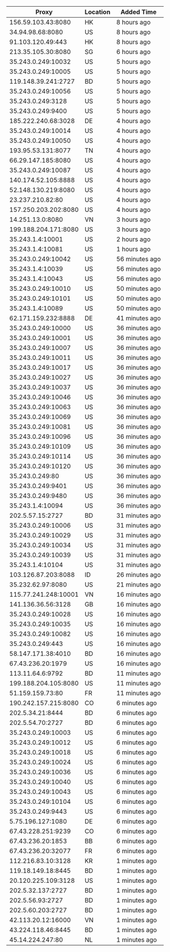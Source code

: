 | Proxy | Location | Added Time |
|---------|----------|------------|
| 156.59.103.43:8080 | HK | 8 hours ago |
| 34.94.98.68:8080 | US | 8 hours ago |
| 91.103.120.49:443 | HK | 8 hours ago |
| 213.35.105.30:8080 | SG | 6 hours ago |
| 35.243.0.249:10032 | US | 5 hours ago |
| 35.243.0.249:10005 | US | 5 hours ago |
| 119.148.39.241:2727 | BD | 5 hours ago |
| 35.243.0.249:10056 | US | 5 hours ago |
| 35.243.0.249:3128 | US | 5 hours ago |
| 35.243.0.249:9400 | US | 5 hours ago |
| 185.222.240.68:3028 | DE | 4 hours ago |
| 35.243.0.249:10014 | US | 4 hours ago |
| 35.243.0.249:10050 | US | 4 hours ago |
| 193.95.53.131:8077 | TN | 4 hours ago |
| 66.29.147.185:8080 | US | 4 hours ago |
| 35.243.0.249:10087 | US | 4 hours ago |
| 140.174.52.105:8888 | US | 4 hours ago |
| 52.148.130.219:8080 | US | 4 hours ago |
| 23.237.210.82:80 | US | 4 hours ago |
| 157.250.203.202:8080 | US | 4 hours ago |
| 14.251.13.0:8080 | VN | 3 hours ago |
| 199.188.204.171:8080 | US | 3 hours ago |
| 35.243.1.4:10001 | US | 2 hours ago |
| 35.243.1.4:10081 | US | 1 hours ago |
| 35.243.0.249:10042 | US | 56 minutes ago |
| 35.243.1.4:10039 | US | 56 minutes ago |
| 35.243.1.4:10043 | US | 56 minutes ago |
| 35.243.0.249:10010 | US | 50 minutes ago |
| 35.243.0.249:10101 | US | 50 minutes ago |
| 35.243.1.4:10089 | US | 50 minutes ago |
| 62.171.159.232:8888 | DE | 41 minutes ago |
| 35.243.0.249:10000 | US | 36 minutes ago |
| 35.243.0.249:10001 | US | 36 minutes ago |
| 35.243.0.249:10007 | US | 36 minutes ago |
| 35.243.0.249:10011 | US | 36 minutes ago |
| 35.243.0.249:10017 | US | 36 minutes ago |
| 35.243.0.249:10027 | US | 36 minutes ago |
| 35.243.0.249:10037 | US | 36 minutes ago |
| 35.243.0.249:10046 | US | 36 minutes ago |
| 35.243.0.249:10063 | US | 36 minutes ago |
| 35.243.0.249:10069 | US | 36 minutes ago |
| 35.243.0.249:10081 | US | 36 minutes ago |
| 35.243.0.249:10096 | US | 36 minutes ago |
| 35.243.0.249:10109 | US | 36 minutes ago |
| 35.243.0.249:10114 | US | 36 minutes ago |
| 35.243.0.249:10120 | US | 36 minutes ago |
| 35.243.0.249:80 | US | 36 minutes ago |
| 35.243.0.249:9401 | US | 36 minutes ago |
| 35.243.0.249:9480 | US | 36 minutes ago |
| 35.243.1.4:10094 | US | 36 minutes ago |
| 202.5.57.15:2727 | BD | 31 minutes ago |
| 35.243.0.249:10006 | US | 31 minutes ago |
| 35.243.0.249:10029 | US | 31 minutes ago |
| 35.243.0.249:10034 | US | 31 minutes ago |
| 35.243.0.249:10039 | US | 31 minutes ago |
| 35.243.1.4:10104 | US | 31 minutes ago |
| 103.126.87.203:8088 | ID | 26 minutes ago |
| 35.232.62.97:8080 | US | 21 minutes ago |
| 115.77.241.248:10001 | VN | 16 minutes ago |
| 141.136.36.56:3128 | GB | 16 minutes ago |
| 35.243.0.249:10028 | US | 16 minutes ago |
| 35.243.0.249:10035 | US | 16 minutes ago |
| 35.243.0.249:10082 | US | 16 minutes ago |
| 35.243.0.249:443 | US | 16 minutes ago |
| 58.147.171.38:4010 | BD | 16 minutes ago |
| 67.43.236.20:1979 | US | 16 minutes ago |
| 113.11.64.6:9792 | BD | 11 minutes ago |
| 199.188.204.105:8080 | US | 11 minutes ago |
| 51.159.159.73:80 | FR | 11 minutes ago |
| 190.242.157.215:8080 | CO | 6 minutes ago |
| 202.5.34.21:8444 | BD | 6 minutes ago |
| 202.5.54.70:2727 | BD | 6 minutes ago |
| 35.243.0.249:10003 | US | 6 minutes ago |
| 35.243.0.249:10012 | US | 6 minutes ago |
| 35.243.0.249:10018 | US | 6 minutes ago |
| 35.243.0.249:10024 | US | 6 minutes ago |
| 35.243.0.249:10036 | US | 6 minutes ago |
| 35.243.0.249:10040 | US | 6 minutes ago |
| 35.243.0.249:10043 | US | 6 minutes ago |
| 35.243.0.249:10104 | US | 6 minutes ago |
| 35.243.0.249:9443 | US | 6 minutes ago |
| 5.75.196.127:1080 | DE | 6 minutes ago |
| 67.43.228.251:9239 | CO | 6 minutes ago |
| 67.43.236.20:1853 | BB | 6 minutes ago |
| 67.43.236.20:32077 | FR | 6 minutes ago |
| 112.216.83.10:3128 | KR | 1 minutes ago |
| 119.18.149.18:8445 | BD | 1 minutes ago |
| 20.120.225.109:3128 | US | 1 minutes ago |
| 202.5.32.137:2727 | BD | 1 minutes ago |
| 202.5.56.93:2727 | BD | 1 minutes ago |
| 202.5.60.203:2727 | BD | 1 minutes ago |
| 42.113.20.12:16000 | VN | 1 minutes ago |
| 43.224.118.46:8445 | BD | 1 minutes ago |
| 45.14.224.247:80 | NL | 1 minutes ago |
